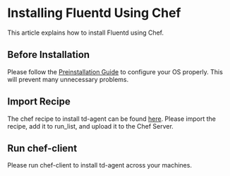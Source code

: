 # Installing Fluentd Using Chef

This article explains how to install Fluentd using Chef.

## Before Installation

Please follow the [Preinstallation Guide](before-install) to configure your OS properly. This will prevent many unnecessary problems.

## Import Recipe

The chef recipe to install td-agent can be found [here](https://github.com/treasure-data/chef-td-agent). Please import the recipe, add it to run_list, and upload it to the Chef Server.

## Run chef-client

Please run chef-client to install td-agent across your machines.
